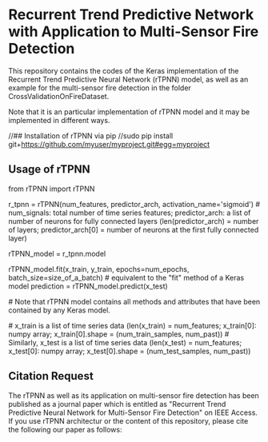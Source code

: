 # Recurrent Trend Predictive Network with Application to Multi-Sensor Fire Detection

This repository contains the codes of the Keras implementation of the Recurrent Trend Predictive Neural Network (rTPNN) model, as well as an example for the multi-sensor fire detection in the folder CrossValidationOnFireDataset.

Note that it is an particular implementation of rTPNN model and it may be implemented in different ways.

//## Installation of rTPNN via pip
//sudo pip install git+https://github.com/myuser/myproject.git#egg=myproject

## Usage of rTPNN 

from rTPNN import rTPNN

r_tpnn = rTPNN(num_features, predictor_arch, activation_name='sigmoid') # num_signals: total number of time series features; predictor_arch: a list of number of neurons for fully connected layers (len(predictor_arch) = number of layers; predictor_arch[0] = number of neurons at the first fully connected layer)

rTPNN_model = r_tpnn.model

rTPNN_model.fit(x_train, y_train, epochs=num_epochs, batch_size=size_of_a_batch) # equivalent to the "fit" method of a Keras model
prediction = rTPNN_model.predict(x_test)

\# Note that rTPNN model contains all methods and attributes that have been contained by any Keras model.

\# x_train is a list of time series data (len(x_train) = num_features; x_train[0]: numpy array; x_train[0].shape = (num_train_samples, num_past)) 
\# Similarly, x_test is a list of time series data (len(x_test) = num_features; x_test[0]: numpy array; x_test[0].shape = (num_test_samples, num_past)) 
 

## Citation Request
The rTPNN as well as its application on multi-sensor fire detection has been published as a journal paper which is entitled as "Recurrent Trend Predictive Neural Network for Multi-Sensor Fire Detection" on IEEE Access. If you use rTPNN architectur or the content of this repository, please cite the following our paper as follows: 



